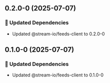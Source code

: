 ## 0.2.0-0 (2025-07-07)

### 🧱 Updated Dependencies

- Updated @stream-io/feeds-client to 0.2.0-0

## 0.1.0-0 (2025-07-07)

### 🧱 Updated Dependencies

- Updated @stream-io/feeds-client to 0.1.0-0